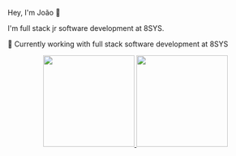 Hey, I'm João 👋
<p>
I'm full stack jr software development at 8SYS.<br>

💼 Currently working with full stack software development at 8SYS<br>
</p>

<div align="center">
  <a href="https://github.com/joao-8sys">
    <img height="180em" src="https://github-readme-stats.vercel.app/api?username=joao-8sys&show_icons=true&theme=midnight-purple&include_all_commits=true&count_private=true">
    <img height="180em" src="https://github-readme-stats.vercel.app/api/top-langs?username=joaopnk&layout=compact&langs_count=7&theme=nightowl"/>
  </a>
</div>

